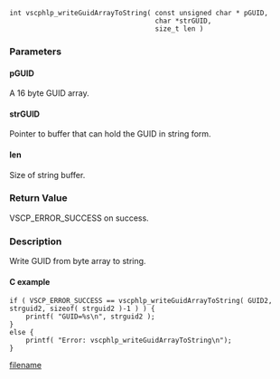 


```clike
int vscphlp_writeGuidArrayToString( const unsigned char * pGUID, 
                                    char *strGUID,
                                    size_t len )
```

### Parameters

#### pGUID
A 16 byte GUID array.

#### strGUID
Pointer to buffer that can hold the GUID in string form.

#### len
Size of string buffer.

### Return Value
VSCP_ERROR_SUCCESS on success. 

### Description
Write GUID from byte array to string. 

#### C example

```clike
if ( VSCP_ERROR_SUCCESS == vscphlp_writeGuidArrayToString( GUID2, strguid2, sizeof( strguid2 )-1 ) ) {
    printf( "GUID=%s\n", strguid2 );
}
else {
    printf( "Error: vscphlp_writeGuidArrayToString\n");
}
```




[filename](./bottom_copyright.md ':include')